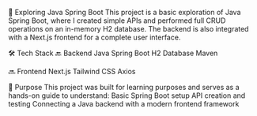 🚀 Exploring Java Spring Boot
This project is a basic exploration of Java Spring Boot, where I created simple APIs and performed full CRUD operations on an in-memory H2 database. The backend is also integrated with a Next.js frontend for a complete user interface.

🛠️ Tech Stack
🔙 Backend
Java
Spring Boot
H2 Database
Maven

🔜 Frontend
Next.js
Tailwind CSS
Axios


🎯 Purpose
This project was built for learning purposes and serves as a hands-on guide to understand:
Basic Spring Boot setup
API creation and testing
Connecting a Java backend with a modern frontend framework

